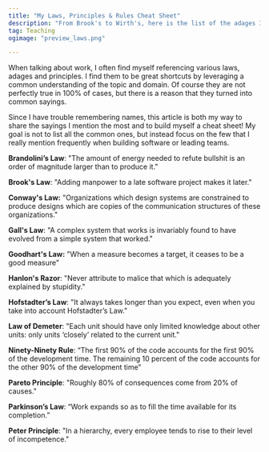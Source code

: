 ```yaml
---
title: "My Laws, Principles & Rules Cheat Sheet"
description: "From Brook's to Wirth's, here is the list of the adages I'm often referencing."
tag: Teaching
ogimage: "preview_laws.png"

---
```


When talking about work, I often find myself referencing various laws, adages and principles. I find them to be great shortcuts by leveraging a common understanding of the topic and domain. Of course they are not perfectly true in 100% of cases, but there is a reason that they turned into common sayings.

Since I have trouble remembering names, this article is both my way to share the sayings I mention the most and to build myself a cheat sheet! My goal is not to list all the common ones, but instead focus on the few that I really mention frequently when building software or leading teams.

**Brandolini’s Law**: "The amount of energy needed to refute bullshit is an order of magnitude larger than to produce it."

**Brook's Law**: "Adding manpower to a late software project makes it later."

**Conway's Law:** "Organizations which design systems are constrained to produce designs which are copies of the communication structures of these organizations."

**Gall's Law**: "A complex system that works is invariably found to have evolved from a simple system that worked."

**Goodhart's Law:** "When a measure becomes a target, it ceases to be a good measure"

**Hanlon's Razor**: "Never attribute to malice that which is adequately explained by stupidity."

**Hofstadter’s Law**: "It always takes longer than you expect, even when you take into account Hofstadter’s Law."

**Law of Demeter**: "Each unit should have only limited knowledge about other units: only units ‘closely’ related to the current unit."

**Ninety-Ninety Rule**: “The first 90% of the code accounts for the first 90% of the development time. The remaining 10 percent of the code accounts for the other 90% of the development time”

**Pareto Principle**: "Roughly 80% of consequences come from 20% of causes."

**Parkinson’s Law**: “Work expands so as to fill the time available for its completion.”

**Peter Principle**: "In a hierarchy, every employee tends to rise to their level of incompetence."